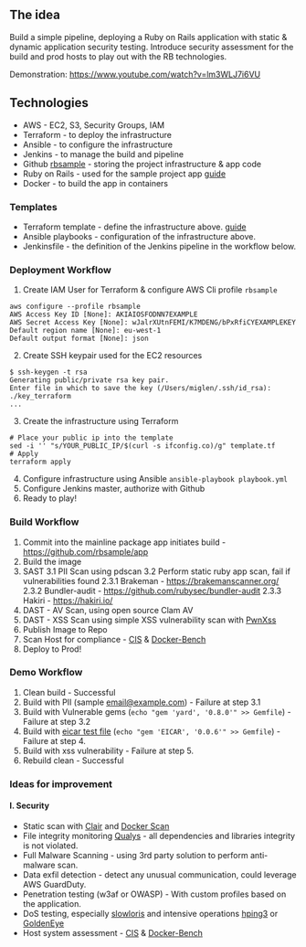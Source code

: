 ## The idea
Build a simple pipeline, deploying a Ruby on Rails application with static & dynamic application security testing. Introduce security assessment for the build and prod hosts to play out with the RB technologies. 

Demonstration: https://www.youtube.com/watch?v=lm3WLJ7i6VU

## Technologies
* AWS - EC2, S3, Security Groups, IAM
* Terraform - to deploy the infrastructure
* Ansible - to configure the infrastructure
* Jenkins - to manage the build and pipeline
* Github [rbsample](https://github.com/rbsample/) - storing the project infrastructure & app code
* Ruby on Rails - used for the sample project app [guide](https://docs.docker.com/compose/rails/)
* Docker - to build the app in containers

### Templates
* Terraform template - define the infrastructure above. [guide](https://dev.to/aakatev/deploy-ec2-instance-in-minutes-with-terraform-ip2)
* Ansible playbooks - configuration of the infrastructure above.
* Jenkinsfile - the definition of the Jenkins pipeline in the workflow below.

### Deployment Workflow
1. Create IAM User for Terraform & configure AWS Cli profile `rbsample`
```
aws configure --profile rbsample
AWS Access Key ID [None]: AKIAIOSFODNN7EXAMPLE
AWS Secret Access Key [None]: wJalrXUtnFEMI/K7MDENG/bPxRfiCYEXAMPLEKEY
Default region name [None]: eu-west-1
Default output format [None]: json
```
2. Create SSH keypair used for the EC2 resources
```
$ ssh-keygen -t rsa
Generating public/private rsa key pair.
Enter file in which to save the key (/Users/miglen/.ssh/id_rsa): ./key_terraform
...
```
3. Create the infrastructure using Terraform
```
# Place your public ip into the template
sed -i '' "s/YOUR_PUBLIC_IP/$(curl -s ifconfig.co)/g" template.tf
# Apply
terraform apply
```
4. Configure infrastructure using Ansible `ansible-playbook playbook.yml`
5. Configure Jenkins master, authorize with Github
7. Ready to play!

### Build Workflow
1. Commit into the mainline package app initiates build - https://github.com/rbsample/app
2. Build the image
3. SAST
  3.1 PII Scan using pdscan
  3.2 Perform static ruby app scan, fail if vulnerabilities found
    2.3.1 Brakeman - https://brakemanscanner.org/
    2.3.2 Bundler-audit - https://github.com/rubysec/bundler-audit
    2.3.3 Hakiri - https://hakiri.io/
4. DAST - AV Scan, using open source Clam AV
5. DAST - XSS Scan using simple XSS vulnerability scan with [PwnXss](https://github.com/pwn0sec/PwnXSS)
6. Publish Image to Repo
7. Scan Host for compliance - [CIS](https://github.com/cloudogu/CIS-Ubuntu-18.04) & [Docker-Bench](https://github.com/docker/docker-bench-security)
8. Deploy to Prod!

### Demo Workflow
1. Clean build - Successful
2. Build with PII (sample email@example.com) - Failure at step 3.1
3. Build with Vulnerable gems (`echo "gem 'yard', '0.8.0'" >> Gemfile`) - Failure at step 3.2
4. Build with [eicar test file](https://www.eicar.org/?page_id=3950) (`echo "gem 'EICAR', '0.0.6'" >> Gemfile`) - Failure at step 4.
5. Build with xss vulnerability - Failure at step 5.
6. Rebuild clean - Successful

### Ideas for improvement
#### I. Security
* Static scan with [Clair](https://github.com/quay/clair) and [Docker Scan](https://docs.docker.com/engine/scan/)
* File integrity monitoring [Qualys](https://www.qualys.com/apps/file-integrity-monitoring/) - all dependencies and libraries integrity is not violated.
* Full Malware Scanning - using 3rd party solution to perform anti-malware scan.
* Data exfil detection - detect any unusual communication, could leverage AWS GuardDuty.
* Penetration testing (w3af or OWASP) - With custom profiles based on the application.
* DoS testing, especially [slowloris](https://github.com/gkbrk/slowloris) and intensive operations [hping3](https://tools.kali.org/information-gathering/hping3) or [GoldenEye](https://github.com/jseidl/GoldenEye)
* Host system assessment - [CIS](https://github.com/cloudogu/CIS-Ubuntu-18.04) & [Docker-Bench](https://github.com/docker/docker-bench-security)
